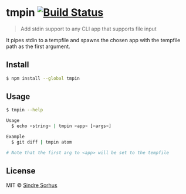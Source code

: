 # tmpin [![Build Status](https://travis-ci.org/sindresorhus/tmpin.svg?branch=master)](https://travis-ci.org/sindresorhus/tmpin)

> Add stdin support to any CLI app that supports file input

It pipes stdin to a tempfile and spawns the chosen app with the tempfile path as the first argument.


## Install

```sh
$ npm install --global tmpin
```


## Usage

```sh
$ tmpin --help

Usage
  $ echo <string> | tmpin <app> [<args>]

Example
  $ git diff | tmpin atom

# Note that the first arg to <app> will be set to the tempfile
```


## License

MIT © [Sindre Sorhus](http://sindresorhus.com)
